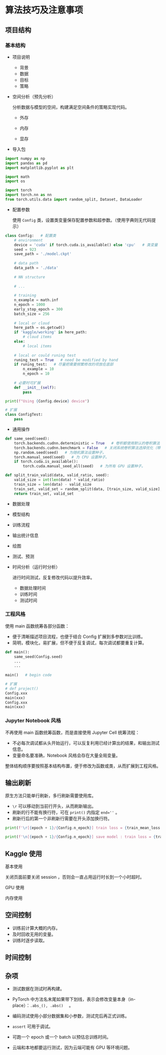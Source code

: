 # 算法技巧及注意事项

## 项目结构

### 基本结构

- 项目说明

	- 背景
	- 数据
	- 目标
	- 策略

- 空间分析（预先分析）

	分析数据与模型的空间，构建满足空间条件的策略实现代码。

	- 外存

	- 内存

	- 显存

- 导入包

```python
import numpy as np
import pandas as pd
import matplotlib.pyplot as plt

import math
import os

import torch
import torch.nn as nn
from torch.utils.data import random_split, Dataset, DataLoader
```

- 配置参数

	使用 `Config` 类，设置类变量保存配置参数和超参数。（使用字典则无代码提示）

```python
class Config:   # 配置类
    # environment
    device = 'cuda' if torch.cuda.is_available() else 'cpu'   # 类变量
    seed = 923
    save_path = './model.ckpt'
    
    # data path
    data_path = './data'
    
    # NN structure
    
    # ...
    
    # training
    n_example = math.inf
    n_epoch = 1000
    early_stop_epoch = 300
    batch_size = 256
     
    # local or cloud
    here_path = os.getcwd()
    if 'kaggle/working' in here_path: 
        # cloud items
    else:
        # local items
        
	# local or could runing test
    runing_test = True   # need be modified by hand
    if runing_test:   # 尽量把需要频繁修改的项放在底部
	    n_example = 10
    	n_epoch = 10
    
    # 必要时可扩展
	def __init__(self):   
        pass

print(f"Using {Config.device} device")

# 扩展
class ConfigTest:
    pass
```

- 通用操作

```python
def same_seed(seed): 
    torch.backends.cudnn.deterministic = True   # 卷积都使用默认的卷积算法
    torch.backends.cudnn.benchmark = False   # 关闭系统卷积算法选择优化（带随机性）
    np.random.seed(seed)   # 为随机算法设置种子。
    torch.manual_seed(seed)   # 为 CPU 设置种子。
    if torch.cuda.is_available():
        torch.cuda.manual_seed_all(seed)   # 为所有 GPU 设置种子。

def split_train_valid(data, valid_ratio, seed):
    valid_size = int(len(data) * valid_ratio)
    train_size = len(data) - valid_size
    train_set, valid_set = random_split(data, [train_size, valid_size], generator=torch.Generator().manual_seed(seed))
    return train_set, valid_set
```

- 数据处理

- 模型结构

- 训练流程

- 输出统计信息

- 绘图

- 测试、预测

- 时间分析（运行时分析）

	进行时间测试，反复修改代码以提升效率。

	- 数据处理时间
	- 训练时间
	- 测试时间

### 工程风格

使用 main 函数统筹各部分函数：

- 便于清晰描述项目流程，也便于结合 Config 扩展到多参数对比训练。
- 简明，模块化，易扩展，但不便于反复调试，每次调试都要重复计算。

```python
def main():
	same_seed(Config.seed)
	...
	...
    
main()   # begin code

# 扩展
# def project()
Config.xxx
main(xxx)
Config.xxx
main(xxx)
```

### Jupyter Notebook 风格

不再使用 main 函数统筹函数，而是直接使用 Jupyter Cell 统筹流程：

- 不必每次调试都从头开始运行，可以反复利用已经计算出的结果，和输出测试信息。
- 变量命名要准确，Notebook 风格会存在大量全局变量。

整体结构顺序要按照基本结构布置，便于修改为函数或类，从而扩展到工程风格。

## 输出刷新

原生方法只能单行刷新，多行刷新需要使用库。

- `\r` 可以移动到当前行开头，从而刷新输出。
- 刷新的行不能有换行符，可在 `print()` 内指定 `end=''` 。
- 刷新行后的第一个非刷新行需要在开头添加换行符。

```python
print(f'\r[{epoch + 1}/{Config.n_epoch}] train loss = {train_mean_loss:4f}, valid loss = {valid_mean_loss:.4f}', end='')

print(f'\n[{epoch + 1}/{Config.n_epoch}] save model : train loss = {train_mean_loss:.4f}, valid loss = {valid_mean_loss:.4f}')
```

## Kaggle 使用

基本使用

关闭页面前要关闭 session ，否则会一直占用运行时长到一个小时超时。

GPU 使用

内存使用

## 空间控制

- 训练前计算大概的内存。
- 及时回收无用的变量。
- 训练时逐步读取。

## 时间控制



## 杂项

- 测试数据在测试时再构建。

- PyTorch 中方法名末尾如果带下划线，表示会修改变量本身（in-place）：`.abs_(), .abs()  ` 。
- 编码测试使用小部分数据集和小参数，测试完后再正式训练。
- `assert` 可用于调试。
- 可跑一个 epoch 或一个 batch 以预估总训练时间。
- 云端和本地都要运行测试，因为云端可能有 GPU 等环境问题。